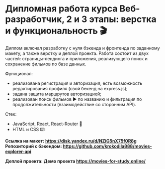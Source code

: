 # **Дипломная работа курса Веб-разработчик, 2 и 3 этапы: верстка и функциональность 🎬**

Диплом включал разработку с нуля бэкенда и фронтенда по заданному макету, а также верстку и деплой проекта.
Работа состоит из двух частей: страницы-лендинга и приложения, реализующего поиск и сохранение фильмов по базе данных.

Функционал:
* реализована регистрация и авторизация, есть возможность редактирования профиля (свой бекенд на express.js);
* задана защита маршрутов авторизацией;
* реализован поиск фильмов ▶ по названию и фильтрация по продолжительности (взаимодействие со сторонним API).

Стек:
* JavaScript, React, React-Router 🦾 
* HTML и CSS ⌨️

**Ссылка на макет: https://disk.yandex.ru/d/NZiG5nX75f0R8g**
**Репозиторий с бэкендом: https://github.com/krokodila888/movies-explorer-api**
 
**Деплой проекта: Демо проекта https://movies-for-study.online/**
